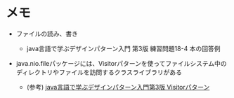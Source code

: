 # メモ

* ファイルの読み、書き
  * java言語で学ぶデザインパターン入門 第3版 練習問題18-4 本の回答例

* java.nio.fileパッケージには、Visitorパターンを使ってファイルシステム中のディレクトリやファイルを訪問するクラスライブラリがある
  *  (参考) [java言語で学ぶデザインパターン入門第3版 Visitorパターン](https://github.com/grace2riku/design_patterns_java_copy/blob/main/ch_13_Visitor/Exercises/13_3/13_3.md)
